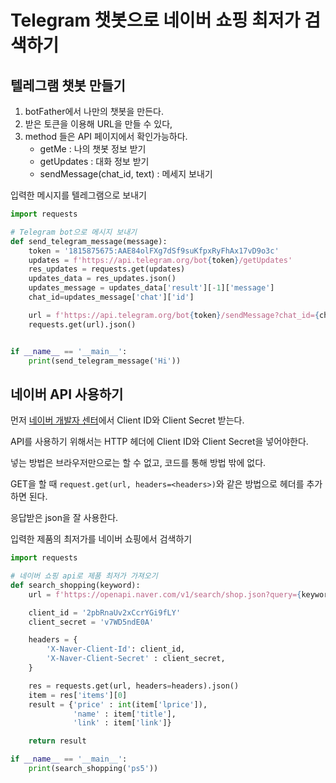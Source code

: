 # Telegram 챗봇으로 네이버 쇼핑 최저가 검색하기



## 텔레그램 챗봇 만들기

1. botFather에서 나만의 챗봇을 만든다.
2. 받은 토큰을 이용해 URL을 만들 수 있다,
3. method 들은 API 페이지에서 확인가능하다.
   - getMe : 나의 챗봇 정보 받기
   - getUpdates : 대화 정보 받기
   - sendMessage(chat_id, text) : 메세지 보내기



입력한 메시지를 텔레그램으로 보내기

```python
import requests

# Telegram bot으로 메시지 보내기
def send_telegram_message(message):
    token = '1815875675:AAE84olFXg7dSf9suKfpxRyFhAx17vD9o3c'
    updates = f'https://api.telegram.org/bot{token}/getUpdates'
    res_updates = requests.get(updates)
    updates_data = res_updates.json()
    updates_message = updates_data['result'][-1]['message']
    chat_id=updates_message['chat']['id']

    url = f'https://api.telegram.org/bot{token}/sendMessage?chat_id={chat_id}&text={message}'
    requests.get(url).json()


if __name__ == '__main__':
    print(send_telegram_message('Hi'))
```





## 네이버 API 사용하기

먼저 [네이버 개발자 센터](https://developers.naver.com/)에서  Client ID와 Client Secret 받는다.

API를 사용하기 위해서는 HTTP 헤더에 Client ID와 Client Secret을 넣어야한다.

넣는 방법은 브라우저만으로는 할 수 없고, 코드를 통해 방법 밖에 없다.

GET을 할 때 `request.get(url, headers=<headers>)`와 같은 방법으로 헤더를 추가하면 된다.

응답받은 json을 잘 사용한다.



입력한 제품의 최저가를 네이버 쇼핑에서 검색하기

```python
import requests

# 네이버 쇼핑 api로 제품 최저가 가져오기
def search_shopping(keyword):
    url = f'https://openapi.naver.com/v1/search/shop.json?query={keyword}'

    client_id = '2pbRnaUv2xCcrYGi9fLY'
    client_secret = 'v7WD5ndE0A'

    headers = {
        'X-Naver-Client-Id': client_id,
        'X-Naver-Client-Secret' : client_secret,
    }

    res = requests.get(url, headers=headers).json()
    item = res['items'][0]
    result = {'price' : int(item['lprice']), 
              'name' : item['title'], 
              'link' : item['link']}

    return result

if __name__ == '__main__':
    print(search_shopping('ps5'))
```

